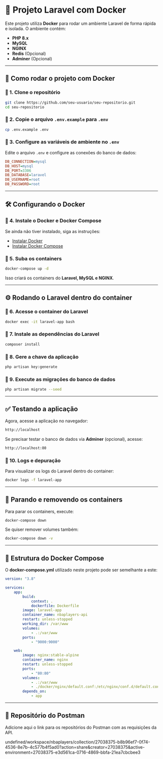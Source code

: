 # 📌 Projeto Laravel com Docker

Este projeto utiliza **Docker** para rodar um ambiente Laravel de forma rápida e isolada. O ambiente contém:

-   **PHP 8.x**
-   **MySQL**
-   **NGINX**
-   **Redis** (Opcional)
-   **Adminer** (Opcional)

---

## 🚀 Como rodar o projeto com Docker

### 🔹 1. Clone o repositório

```sh
git clone https://github.com/seu-usuario/seu-repositorio.git
cd seu-repositorio
```

### 🔹 2. Copie o arquivo `.env.example` para `.env`

```sh
cp .env.example .env
```

### 🔹 3. Configure as variáveis de ambiente no `.env`

Edite o arquivo `.env` e configure as conexões do banco de dados:

```ini
DB_CONNECTION=mysql
DB_HOST=mysql
DB_PORT=3306
DB_DATABASE=laravel
DB_USERNAME=root
DB_PASSWORD=root
```

---

## 🛠️ Configurando o Docker

### 🔹 4. Instale o **Docker** e **Docker Compose**

Se ainda não tiver instalado, siga as instruções:

-   [Instalar Docker](https://docs.docker.com/get-docker/)
-   [Instalar Docker Compose](https://docs.docker.com/compose/install/)

### 🔹 5. Suba os containers

```sh
docker-compose up -d
```

Isso criará os containers do **Laravel, MySQL e NGINX**.

---

## ⚙️ Rodando o Laravel dentro do container

### 🔹 6. Acesse o container do Laravel

```sh
docker exec -it laravel-app bash
```

### 🔹 7. Instale as dependências do Laravel

```sh
composer install
```

### 🔹 8. Gere a chave da aplicação

```sh
php artisan key:generate
```

### 🔹 9. Execute as migrações do banco de dados

```sh
php artisan migrate --seed
```

---

## ✅ Testando a aplicação

Agora, acesse a aplicação no navegador:

```sh
http://localhost
```

Se precisar testar o banco de dados via **Adminer** (opcional), acesse:

```sh
http://localhost:80
```

### 🔹 10. Logs e depuração

Para visualizar os logs do Laravel dentro do container:

```sh
docker logs -f laravel-app
```

---

## 🛑 Parando e removendo os containers

Para parar os containers, execute:

```sh
docker-compose down
```

Se quiser remover volumes também:

```sh
docker-compose down -v
```

---

## 🎯 Estrutura do Docker Compose

O **docker-compose.yml** utilizado neste projeto pode ser semelhante a este:

```yaml
version: "3.8"

services:
    app:
        build:
            context: .
            dockerfile: Dockerfile
        image: laravel-app
        container_name: nbaplayers-api
        restart: unless-stopped
        working_dir: /var/www
        volumes:
            - .:/var/www
        ports:
            - "9000:9000"

    web:
        image: nginx:stable-alpine
        container_name: nginx
        restart: unless-stopped
        ports:
            - "80:80"
        volumes:
            - .:/var/www
            - ./docker/nginx/default.conf:/etc/nginx/conf.d/default.conf
        depends_on:
            - app
```

---

## 🔗 Repositório do Postman

Adicione aqui o link para os repositórios do Postman com as requisições da API.

undefined/workspace/nbaplayers/collection/27038375-b8b96ef7-0f74-4536-8e7b-4c577b4f5ad0?action=share&creator=27038375&active-environment=27038375-e3d561ca-0716-4869-bbfa-21ea7cbcbee3
